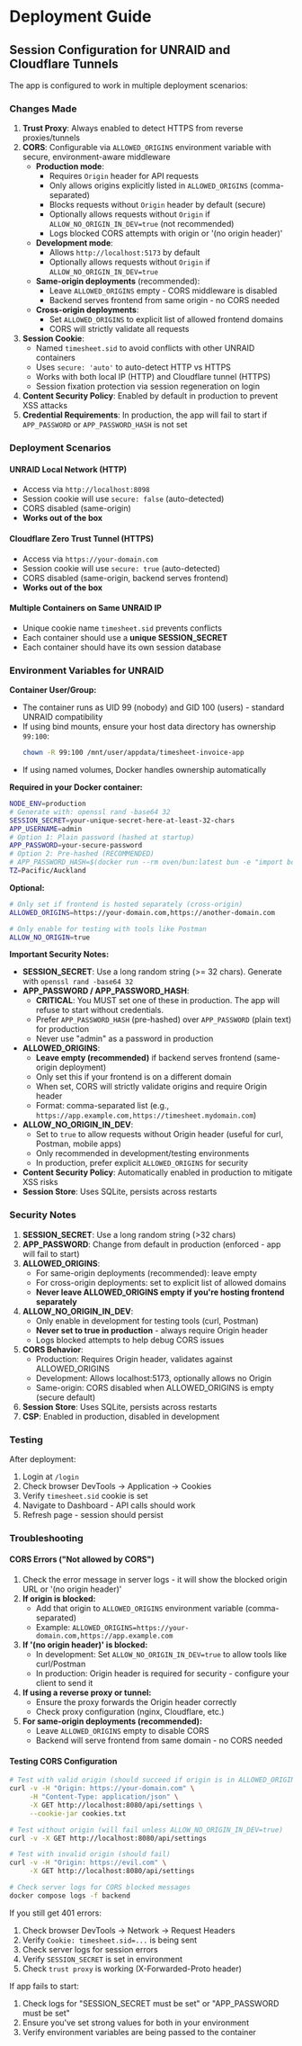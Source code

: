 # Deployment Guide

## Session Configuration for UNRAID and Cloudflare Tunnels

The app is configured to work in multiple deployment scenarios:

### Changes Made

1. **Trust Proxy**: Always enabled to detect HTTPS from reverse proxies/tunnels
2. **CORS**: Configurable via `ALLOWED_ORIGINS` environment variable with secure, environment-aware middleware
   - **Production mode**: 
     - Requires `Origin` header for API requests
     - Only allows origins explicitly listed in `ALLOWED_ORIGINS` (comma-separated)
     - Blocks requests without `Origin` header by default (secure)
     - Optionally allows requests without `Origin` if `ALLOW_NO_ORIGIN_IN_DEV=true` (not recommended)
     - Logs blocked CORS attempts with origin or '(no origin header)'
   - **Development mode**:
     - Allows `http://localhost:5173` by default
     - Optionally allows requests without `Origin` if `ALLOW_NO_ORIGIN_IN_DEV=true`
   - **Same-origin deployments** (recommended):
     - Leave `ALLOWED_ORIGINS` empty - CORS middleware is disabled
     - Backend serves frontend from same origin - no CORS needed
   - **Cross-origin deployments**:
     - Set `ALLOWED_ORIGINS` to explicit list of allowed frontend domains
     - CORS will strictly validate all requests
3. **Session Cookie**:
   - Named `timesheet.sid` to avoid conflicts with other UNRAID containers
   - Uses `secure: 'auto'` to auto-detect HTTP vs HTTPS
   - Works with both local IP (HTTP) and Cloudflare tunnel (HTTPS)
   - Session fixation protection via session regeneration on login
4. **Content Security Policy**: Enabled by default in production to prevent XSS attacks
5. **Credential Requirements**: In production, the app will fail to start if `APP_PASSWORD` or `APP_PASSWORD_HASH` is not set

### Deployment Scenarios

#### UNRAID Local Network (HTTP)

- Access via `http://localhost:8098`
- Session cookie will use `secure: false` (auto-detected)
- CORS disabled (same-origin)
- **Works out of the box**

#### Cloudflare Zero Trust Tunnel (HTTPS)

- Access via `https://your-domain.com`
- Session cookie will use `secure: true` (auto-detected)
- CORS disabled (same-origin, backend serves frontend)
- **Works out of the box**

#### Multiple Containers on Same UNRAID IP

- Unique cookie name `timesheet.sid` prevents conflicts
- Each container should use a **unique SESSION_SECRET**
- Each container should have its own session database

### Environment Variables for UNRAID

**Container User/Group:**
- The container runs as UID 99 (nobody) and GID 100 (users) - standard UNRAID compatibility
- If using bind mounts, ensure your host data directory has ownership `99:100`:
  ```bash
  chown -R 99:100 /mnt/user/appdata/timesheet-invoice-app
  ```
- If using named volumes, Docker handles ownership automatically

**Required in your Docker container:**

```bash
NODE_ENV=production
# Generate with: openssl rand -base64 32
SESSION_SECRET=your-unique-secret-here-at-least-32-chars
APP_USERNAME=admin
# Option 1: Plain password (hashed at startup)
APP_PASSWORD=your-secure-password
# Option 2: Pre-hashed (RECOMMENDED)
# APP_PASSWORD_HASH=$(docker run --rm oven/bun:latest bun -e "import bcrypt from 'bcrypt'; console.log(await bcrypt.hash('your-password', 12))")
TZ=Pacific/Auckland
```

**Optional:**

```bash
# Only set if frontend is hosted separately (cross-origin)
ALLOWED_ORIGINS=https://your-domain.com,https://another-domain.com

# Only enable for testing with tools like Postman
ALLOW_NO_ORIGIN=true
```

**Important Security Notes:**

- **SESSION_SECRET**: Use a long random string (>= 32 chars). Generate with `openssl rand -base64 32`
- **APP_PASSWORD / APP_PASSWORD_HASH**: 
  - **CRITICAL**: You MUST set one of these in production. The app will refuse to start without credentials.
  - Prefer `APP_PASSWORD_HASH` (pre-hashed) over `APP_PASSWORD` (plain text) for production
  - Never use "admin" as a password in production
- **ALLOWED_ORIGINS**: 
  - **Leave empty (recommended)** if backend serves frontend (same-origin deployment)
  - Only set this if your frontend is on a different domain
  - When set, CORS will strictly validate origins and require Origin header
  - Format: comma-separated list (e.g., `https://app.example.com,https://timesheet.mydomain.com`)
- **ALLOW_NO_ORIGIN_IN_DEV**:
  - Set to `true` to allow requests without Origin header (useful for curl, Postman, mobile apps)
  - Only recommended in development/testing environments
  - In production, prefer explicit `ALLOWED_ORIGINS` for security
- **Content Security Policy**: Automatically enabled in production to mitigate XSS risks
- **Session Store**: Uses SQLite, persists across restarts

### Security Notes

1. **SESSION_SECRET**: Use a long random string (>32 chars)
2. **APP_PASSWORD**: Change from default in production (enforced - app will fail to start)
3. **ALLOWED_ORIGINS**: 
   - For same-origin deployments (recommended): leave empty
   - For cross-origin deployments: set to explicit list of allowed domains
   - **Never leave ALLOWED_ORIGINS empty if you're hosting frontend separately**
4. **ALLOW_NO_ORIGIN_IN_DEV**:
   - Only enable in development for testing tools (curl, Postman)
   - **Never set to true in production** - always require Origin header
   - Logs blocked attempts to help debug CORS issues
5. **CORS Behavior**:
   - Production: Requires Origin header, validates against ALLOWED_ORIGINS
   - Development: Allows localhost:5173, optionally allows no Origin
   - Same-origin: CORS disabled when ALLOWED_ORIGINS is empty (secure default)
6. **Session Store**: Uses SQLite, persists across restarts
7. **CSP**: Enabled in production, disabled in development

### Testing

After deployment:

1. Login at `/login`
2. Check browser DevTools → Application → Cookies
3. Verify `timesheet.sid` cookie is set
4. Navigate to Dashboard - API calls should work
5. Refresh page - session should persist

### Troubleshooting

#### CORS Errors ("Not allowed by CORS")

1. Check the error message in server logs - it will show the blocked origin URL or '(no origin header)'
2. **If origin is blocked:**
   - Add that origin to `ALLOWED_ORIGINS` environment variable (comma-separated)
   - Example: `ALLOWED_ORIGINS=https://your-domain.com,https://app.example.com`
3. **If '(no origin header)' is blocked:**
   - In development: Set `ALLOW_NO_ORIGIN_IN_DEV=true` to allow tools like curl/Postman
   - In production: Origin header is required for security - configure your client to send it
4. **If using a reverse proxy or tunnel:**
   - Ensure the proxy forwards the Origin header correctly
   - Check proxy configuration (nginx, Cloudflare, etc.)
5. **For same-origin deployments (recommended):**
   - Leave `ALLOWED_ORIGINS` empty to disable CORS
   - Backend will serve frontend from same domain - no CORS needed

#### Testing CORS Configuration

```bash
# Test with valid origin (should succeed if origin is in ALLOWED_ORIGINS)
curl -v -H "Origin: https://your-domain.com" \
     -H "Content-Type: application/json" \
     -X GET http://localhost:8080/api/settings \
     --cookie-jar cookies.txt

# Test without origin (will fail unless ALLOW_NO_ORIGIN_IN_DEV=true)
curl -v -X GET http://localhost:8080/api/settings

# Test with invalid origin (should fail)
curl -v -H "Origin: https://evil.com" \
     -X GET http://localhost:8080/api/settings

# Check server logs for CORS blocked messages
docker compose logs -f backend
```

If you still get 401 errors:

1. Check browser DevTools → Network → Request Headers
2. Verify `Cookie: timesheet.sid=...` is being sent
3. Check server logs for session errors
4. Verify `SESSION_SECRET` is set in environment
5. Check `trust proxy` is working (X-Forwarded-Proto header)

If app fails to start:

1. Check logs for "SESSION_SECRET must be set" or "APP_PASSWORD must be set"
2. Ensure you've set strong values for both in your environment
3. Verify environment variables are being passed to the container
